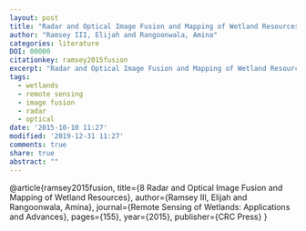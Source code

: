 ```yaml
---
layout: post
title: "Radar and Optical Image Fusion and Mapping of Wetland Resources."
author: "Ramsey III, Elijah and Rangoonwala, Amina"
categories: literature
DOI: 00000
citationkey: ramsey2015fusion
excerpt: "Radar and Optical Image Fusion and Mapping of Wetland Resources."
tags:
  - wetlands
  - remote sensing
  - image fusion
  - radar
  - optical
date: '2015-10-10 11:27'
modified: '2019-12-31 11:27'
comments: true
share: true
abstract: ""
---
```


@article{ramsey2015fusion,
  title={8 Radar and Optical Image Fusion and Mapping of Wetland Resources},
  author={Ramsey III, Elijah and Rangoonwala, Amina},
  journal={Remote Sensing of Wetlands: Applications and Advances},
  pages={155},
  year={2015},
  publisher={CRC Press}
}
